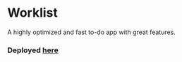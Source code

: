 # Worklist
A highly optimized and fast to-do app with great features.
### Deployed [here](https://worklist-plan.netlify.app/)
